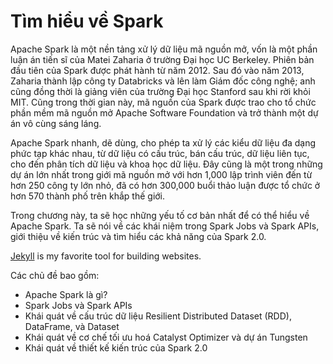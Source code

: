 # Tìm hiểu về Spark

Apache Spark là một nền tảng xử lý dữ liệu mã nguồn mở, vốn là một phần luận án tiến sĩ của Matei Zaharia ở trường Đại học UC Berkeley. Phiên bản đầu tiên của Spark được phát hành từ năm 2012. Sau đó vào năm 2013, Zaharia thành lập công ty Databricks và lên làm Giám đốc công nghệ; anh cũng đồng thời là giảng viên của trường Đại học Stanford sau khi rời khỏi MIT. Cũng trong thời gian này, mã nguồn của Spark được trao cho tổ chức phần mềm mã nguồn mở Apache Software Foundation và trở thành một dự án vô cùng sáng láng.

Apache Spark nhanh, dẽ dùng, cho phép ta xử lý các kiểu dữ liệu đa dạng phức tạp khác nhau, từ dữ liệu có cấu trúc, bán cấu trúc, dữ liệu liên tục, cho đến phân tích dữ liệu và khoa học dữ liệu. Đây cũng là một trong những dự án lớn nhất trong giới mã nguồn mở với hơn 1,000 lập trình viên đến từ hơn 250 công ty lớn nhỏ, đã có hơn 300,000 buổi thảo luận được tổ chức ở hơn 570 thành phố trên khắp thế giới.

Trong chương này, ta sẽ học những yếu tố cơ bản nhất để có thể hiểu về Apache Spark. Ta sẽ nói về các khái niệm trong Spark Jobs và Spark APIs, giới thiệu về kiến trúc và tìm hiểu các khả năng của Spark 2.0.

<a href="#" data-toggle="tooltip" data-original-title="Test tooltip">Jekyll</a> is my favorite tool for building websites.

Các chủ đề bao gồm:
- Apache Spark là gì?
- Spark Jobs và Spark APIs
- Khái quát về cấu trúc dữ liệu Resilient Distributed Dataset (RDD), DataFrame, và Dataset
- Khái quát về cơ chế tối ưu hoá Catalyst Optimizer và dự án Tungsten
- Khái quát về thiết kế kiến trúc của Spark 2.0
